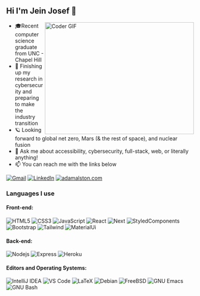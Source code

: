 ## Hi I'm Jein Josef 👋

<img align="right" src="https://media.giphy.com/media/SWoSkN6DxTszqIKEqv/giphy.gif" alt="Coder GIF" width="400" height="300">

- 🎓Recent computer science graduate from UNC - Chapel Hill
- :test_tube: Finishing up my research in cybersecurity and preparing to make the industry transition
- 🪐 Looking forward to global net zero, Mars (& the rest of space), and nuclear fusion
- :speech_balloon: Ask me about accessibility, cybersecurity, full-stack, web, or literally anything!
- :mailbox: You can reach me with the links below

[![Gmail](https://img.shields.io/badge/-GMAIL-D14836?style=for-the-badge&logo=gmail&logoColor=white)](mailto:jeinszz01@gmail.com)
[![LinkedIn](https://img.shields.io/badge/-LINKEDIN-0077B5?style=for-the-badge&logo=linkedin&logoColor=white)](https://www.linkedin.com/in/jein-josef-rojas-licas-213446110/)
[![adamalston.com](https://img.shields.io/badge/-MI_PORTAFOLIO-000000?style=for-the-badge&logo=react&logoColor=white)](https://jeins-portafolio.netlify.app)

### Languages I use

#### Front-end:

![HTML5](https://img.shields.io/badge/-HTML5-000000?style=flat&logo=html5)
![CSS3](https://img.shields.io/badge/-CSS3-000000?style=flat&logo=css3)
![JavaScript](https://img.shields.io/badge/-JavaScript-%23F7DF1C?style=flat-square&logo=javascript&logoColor=000000&color=d1b01f)
![React](https://img.shields.io/badge/-React-%23282C34?style=flat-square&logo=react)
![Next](http://img.shields.io/badge/-Next.js-CC0000?style=flat-square&logo=next.js&logoColor=ffffff)
![StyledComponents](https://img.shields.io/badge/-Styled_Components-%23CC6699?style=flat-square&logo=styled-components&logoColor=ffffff)
![Bootstrap](http://img.shields.io/badge/-Bootstrap-CC0000?style=flat-square&logo=bootstrap&logoColor=ffffff)
![Tailwind](http://img.shields.io/badge/-Tailwind-CC0000?style=flat-square&logo=tailwind-css&logoColor=ffffff)
![MaterialUi](http://img.shields.io/badge/-Material.ui-CC0000?style=flat-square&logo=mui&logoColor=ffffff)

#### Back-end:

![Nodejs](https://img.shields.io/badge/-Nodejs-black?style=flat-square&logo=Node.js&logoColor=00d632)
![Express](http://img.shields.io/badge/-Express-269539?style=flat-square&logo=express&logoColor=ffffff)
![Heroku](https://img.shields.io/badge/-Heroku-430098?style=flat-square&logo=heroku&logoColor=ffffff)


#### Editors and Operating Systems:

![IntelliJ IDEA](http://img.shields.io/badge/-IntelliJ%20IDEA-000000?style=flat-square&logo=intellij-idea&logoColor=ffffff)
![VS Code](http://img.shields.io/badge/-VS%20Code-007ACC?style=flat-square&logo=visual-studio-code&logoColor=ffffff)
![LaTeX](http://img.shields.io/badge/-LaTeX-008080?style=flat-square&logo=latex&logoColor=ffffff)
![Debian](http://img.shields.io/badge/-Debian-A81D33?style=flat-square&logo=debian&logoColor=ffffff)
![FreeBSD](http://img.shields.io/badge/-Free%20BSD-AB2B28?style=flat-square&logo=freebsd&logoColor=ffffff)
![GNU Emacs](http://img.shields.io/badge/-GNU%20Emacs-7F5AB6?style=flat-square&logo=gnu-emacs&logoColor=ffffff)
![GNU Bash](http://img.shields.io/badge/-GNU%20Bash-000000?style=flat-square&logo=gnu-bash&logoColor=ffffff)

<!--
**jeinszz01/jeinszz01** is a ✨ _special_ ✨ repository because its `README.md` (this file) appears on your GitHub profile.

Here are some ideas to get you started:

- 🔭 I’m currently working on ...
- 🌱 I’m currently learning ...
- 👯 I’m looking to collaborate on ...
- 🤔 I’m looking for help with ...
- 💬 Ask me about ...
- 📫 How to reach me: ...
- 😄 Pronouns: ...
- ⚡ Fun fact: ...
-->
